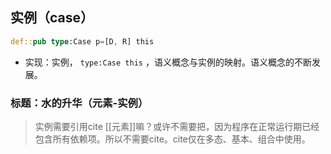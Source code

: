
## 实例（case）

```rs
def::pub type:Case p=[D, R] this
```

- 实现：实例， `type:Case this` ，语义概念与实例的映射。语义概念的不断发展。

### 标题：水的升华（元素-实例）

> 实例需要引用cite [[元素]]嘛？或许不需要把，因为程序在正常运行期已经包含所有依赖项。所以不需要cite。cite仅在多态、基本、组合中使用。